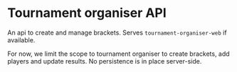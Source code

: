 # Tournament organiser API

An api to create and manage brackets. Serves `tournament-organiser-web` if
available. 

For now, we limit the scope to tournament organiser to create brackets, add
players and update results. No persistence is in place server-side.
